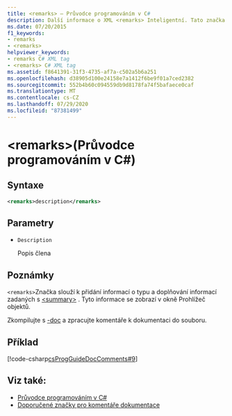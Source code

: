 ```yaml
---
title: <remarks> – Průvodce programováním v C#
description: Další informace o XML <remarks> Inteligentní. Tato značka slouží k přidání informací o typu, doplňování informací zadaných s <summary>.
ms.date: 07/20/2015
f1_keywords:
- remarks
- <remarks>
helpviewer_keywords:
- remarks C# XML tag
- <remarks> C# XML tag
ms.assetid: f8641391-31f3-4735-af7a-c502a5b6a251
ms.openlocfilehash: d38905d100e24158e7a1412f6be9f01a7ced2382
ms.sourcegitcommit: 552b4b60c094559db9d8178fa74f5bafaece0caf
ms.translationtype: MT
ms.contentlocale: cs-CZ
ms.lasthandoff: 07/29/2020
ms.locfileid: "87381499"
---
```

# <a name="remarks-c-programming-guide"></a>\<remarks>(Průvodce programováním v C#)

## <a name="syntax"></a>Syntaxe

```xml
<remarks>description</remarks>
```

## <a name="parameters"></a>Parametry

- `Description`

  Popis člena

## <a name="remarks"></a>Poznámky

`<remarks>`Značka slouží k přidání informací o typu a doplňování informací zadaných s [\<summary>](./summary.md) . Tyto informace se zobrazí v okně Prohlížeč objektů.

Zkompilujte s [-doc](../../language-reference/compiler-options/doc-compiler-option.md) a zpracujte komentáře k dokumentaci do souboru.

## <a name="example"></a>Příklad

[!code-csharp[csProgGuideDocComments#9](~/samples/snippets/csharp/VS_Snippets_VBCSharp/csProgGuideDocComments/CS/DocComments.cs#9)]

## <a name="see-also"></a>Viz také:

- [Průvodce programováním v C#](../index.md)
- [Doporučené značky pro komentáře dokumentace](./recommended-tags-for-documentation-comments.md)
